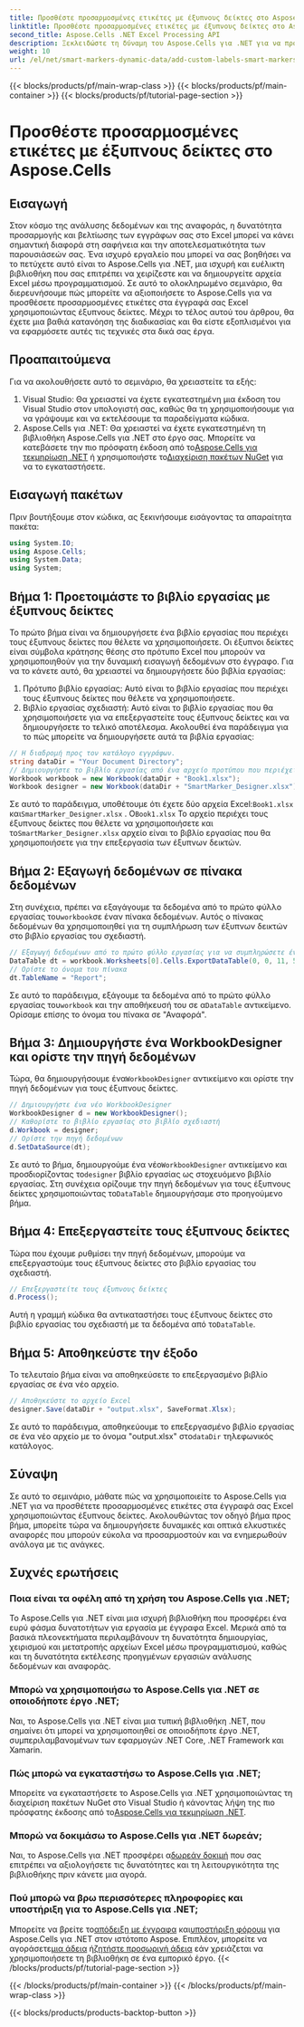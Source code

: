 ```yaml
---
title: Προσθέστε προσαρμοσμένες ετικέτες με έξυπνους δείκτες στο Aspose.Cells
linktitle: Προσθέστε προσαρμοσμένες ετικέτες με έξυπνους δείκτες στο Aspose.Cells
second_title: Aspose.Cells .NET Excel Processing API
description: Ξεκλειδώστε τη δύναμη του Aspose.Cells για .NET για να προσθέσετε προσαρμοσμένες ετικέτες και έξυπνους δείκτες στα έγγραφά σας Excel. Ακολουθήστε αυτό το βήμα προς βήμα σεμινάριο και δημιουργήστε δυναμικές, οπτικά ελκυστικές αναφορές.
weight: 10
url: /el/net/smart-markers-dynamic-data/add-custom-labels-smart-markers/
---
```


{{< blocks/products/pf/main-wrap-class >}}
{{< blocks/products/pf/main-container >}}
{{< blocks/products/pf/tutorial-page-section >}}

# Προσθέστε προσαρμοσμένες ετικέτες με έξυπνους δείκτες στο Aspose.Cells

## Εισαγωγή
Στον κόσμο της ανάλυσης δεδομένων και της αναφοράς, η δυνατότητα προσαρμογής και βελτίωσης των εγγράφων σας στο Excel μπορεί να κάνει σημαντική διαφορά στη σαφήνεια και την αποτελεσματικότητα των παρουσιάσεών σας. Ένα ισχυρό εργαλείο που μπορεί να σας βοηθήσει να το πετύχετε αυτό είναι το Aspose.Cells για .NET, μια ισχυρή και ευέλικτη βιβλιοθήκη που σας επιτρέπει να χειρίζεστε και να δημιουργείτε αρχεία Excel μέσω προγραμματισμού.
Σε αυτό το ολοκληρωμένο σεμινάριο, θα διερευνήσουμε πώς μπορείτε να αξιοποιήσετε το Aspose.Cells για να προσθέσετε προσαρμοσμένες ετικέτες στα έγγραφά σας Excel χρησιμοποιώντας έξυπνους δείκτες. Μέχρι το τέλος αυτού του άρθρου, θα έχετε μια βαθιά κατανόηση της διαδικασίας και θα είστε εξοπλισμένοι για να εφαρμόσετε αυτές τις τεχνικές στα δικά σας έργα.
## Προαπαιτούμενα
Για να ακολουθήσετε αυτό το σεμινάριο, θα χρειαστείτε τα εξής:
1. Visual Studio: Θα χρειαστεί να έχετε εγκατεστημένη μια έκδοση του Visual Studio στον υπολογιστή σας, καθώς θα τη χρησιμοποιήσουμε για να γράψουμε και να εκτελέσουμε τα παραδείγματα κώδικα.
2.  Aspose.Cells για .NET: Θα χρειαστεί να έχετε εγκατεστημένη τη βιβλιοθήκη Aspose.Cells για .NET στο έργο σας. Μπορείτε να κατεβάσετε την πιο πρόσφατη έκδοση από το[Aspose.Cells για τεκμηρίωση .NET](https://reference.aspose.com/cells/net/) ή χρησιμοποιήστε το[Διαχείριση πακέτων NuGet](https://www.nuget.org/packages/Aspose.Cells/) για να το εγκαταστήσετε.
## Εισαγωγή πακέτων
Πριν βουτήξουμε στον κώδικα, ας ξεκινήσουμε εισάγοντας τα απαραίτητα πακέτα:
```csharp
using System.IO;
using Aspose.Cells;
using System.Data;
using System;
```
## Βήμα 1: Προετοιμάστε το βιβλίο εργασίας με έξυπνους δείκτες
Το πρώτο βήμα είναι να δημιουργήσετε ένα βιβλίο εργασίας που περιέχει τους έξυπνους δείκτες που θέλετε να χρησιμοποιήσετε. Οι έξυπνοι δείκτες είναι σύμβολα κράτησης θέσης στο πρότυπο Excel που μπορούν να χρησιμοποιηθούν για την δυναμική εισαγωγή δεδομένων στο έγγραφο.
Για να το κάνετε αυτό, θα χρειαστεί να δημιουργήσετε δύο βιβλία εργασίας:
1. Πρότυπο βιβλίο εργασίας: Αυτό είναι το βιβλίο εργασίας που περιέχει τους έξυπνους δείκτες που θέλετε να χρησιμοποιήσετε.
2. Βιβλίο εργασίας σχεδιαστή: Αυτό είναι το βιβλίο εργασίας που θα χρησιμοποιήσετε για να επεξεργαστείτε τους έξυπνους δείκτες και να δημιουργήσετε το τελικό αποτέλεσμα.
Ακολουθεί ένα παράδειγμα για το πώς μπορείτε να δημιουργήσετε αυτά τα βιβλία εργασίας:
```csharp
// Η διαδρομή προς τον κατάλογο εγγράφων.
string dataDir = "Your Document Directory";
// Δημιουργήστε το βιβλίο εργασίας από ένα αρχείο προτύπου που περιέχει έξυπνους δείκτες
Workbook workbook = new Workbook(dataDir + "Book1.xlsx");
Workbook designer = new Workbook(dataDir + "SmartMarker_Designer.xlsx");
```
 Σε αυτό το παράδειγμα, υποθέτουμε ότι έχετε δύο αρχεία Excel:`Book1.xlsx` και`SmartMarker_Designer.xlsx` . Ο`Book1.xlsx` Το αρχείο περιέχει τους έξυπνους δείκτες που θέλετε να χρησιμοποιήσετε και το`SmartMarker_Designer.xlsx` αρχείο είναι το βιβλίο εργασίας που θα χρησιμοποιήσετε για την επεξεργασία των έξυπνων δεικτών.
## Βήμα 2: Εξαγωγή δεδομένων σε πίνακα δεδομένων
 Στη συνέχεια, πρέπει να εξαγάγουμε τα δεδομένα από το πρώτο φύλλο εργασίας του`workbook`σε έναν πίνακα δεδομένων. Αυτός ο πίνακας δεδομένων θα χρησιμοποιηθεί για τη συμπλήρωση των έξυπνων δεικτών στο βιβλίο εργασίας του σχεδιαστή.
```csharp
// Εξαγωγή δεδομένων από το πρώτο φύλλο εργασίας για να συμπληρώσετε έναν πίνακα δεδομένων
DataTable dt = workbook.Worksheets[0].Cells.ExportDataTable(0, 0, 11, 5, true);
// Ορίστε το όνομα του πίνακα
dt.TableName = "Report";
```
 Σε αυτό το παράδειγμα, εξάγουμε τα δεδομένα από το πρώτο φύλλο εργασίας του`workbook` και την αποθήκευσή του σε α`DataTable` αντικείμενο. Ορίσαμε επίσης το όνομα του πίνακα σε "Αναφορά".
## Βήμα 3: Δημιουργήστε ένα WorkbookDesigner και ορίστε την πηγή δεδομένων
 Τώρα, θα δημιουργήσουμε ένα`WorkbookDesigner` αντικείμενο και ορίστε την πηγή δεδομένων για τους έξυπνους δείκτες.
```csharp
// Δημιουργήστε ένα νέο WorkbookDesigner
WorkbookDesigner d = new WorkbookDesigner();
// Καθορίστε το βιβλίο εργασίας στο βιβλίο σχεδιαστή
d.Workbook = designer;
// Ορίστε την πηγή δεδομένων
d.SetDataSource(dt);
```
 Σε αυτό το βήμα, δημιουργούμε ένα νέο`WorkbookDesigner` αντικείμενο και προσδιορίζοντας το`designer` βιβλίο εργασίας ως στοχευόμενο βιβλίο εργασίας. Στη συνέχεια ορίζουμε την πηγή δεδομένων για τους έξυπνους δείκτες χρησιμοποιώντας το`DataTable` δημιουργήσαμε στο προηγούμενο βήμα.
## Βήμα 4: Επεξεργαστείτε τους έξυπνους δείκτες
Τώρα που έχουμε ρυθμίσει την πηγή δεδομένων, μπορούμε να επεξεργαστούμε τους έξυπνους δείκτες στο βιβλίο εργασίας του σχεδιαστή.
```csharp
// Επεξεργαστείτε τους έξυπνους δείκτες
d.Process();
```
Αυτή η γραμμή κώδικα θα αντικαταστήσει τους έξυπνους δείκτες στο βιβλίο εργασίας του σχεδιαστή με τα δεδομένα από το`DataTable`.
## Βήμα 5: Αποθηκεύστε την έξοδο
Το τελευταίο βήμα είναι να αποθηκεύσετε το επεξεργασμένο βιβλίο εργασίας σε ένα νέο αρχείο.
```csharp
// Αποθηκεύστε το αρχείο Excel
designer.Save(dataDir + "output.xlsx", SaveFormat.Xlsx);
```
 Σε αυτό το παράδειγμα, αποθηκεύουμε το επεξεργασμένο βιβλίο εργασίας σε ένα νέο αρχείο με το όνομα "output.xlsx" στο`dataDir` τηλεφωνικός κατάλογος.
## Σύναψη
Σε αυτό το σεμινάριο, μάθατε πώς να χρησιμοποιείτε το Aspose.Cells για .NET για να προσθέτετε προσαρμοσμένες ετικέτες στα έγγραφά σας Excel χρησιμοποιώντας έξυπνους δείκτες. Ακολουθώντας τον οδηγό βήμα προς βήμα, μπορείτε τώρα να δημιουργήσετε δυναμικές και οπτικά ελκυστικές αναφορές που μπορούν εύκολα να προσαρμοστούν και να ενημερωθούν ανάλογα με τις ανάγκες.
## Συχνές ερωτήσεις
### Ποια είναι τα οφέλη από τη χρήση του Aspose.Cells για .NET;
Το Aspose.Cells για .NET είναι μια ισχυρή βιβλιοθήκη που προσφέρει ένα ευρύ φάσμα δυνατοτήτων για εργασία με έγγραφα Excel. Μερικά από τα βασικά πλεονεκτήματα περιλαμβάνουν τη δυνατότητα δημιουργίας, χειρισμού και μετατροπής αρχείων Excel μέσω προγραμματισμού, καθώς και τη δυνατότητα εκτέλεσης προηγμένων εργασιών ανάλυσης δεδομένων και αναφοράς.
### Μπορώ να χρησιμοποιήσω το Aspose.Cells για .NET σε οποιοδήποτε έργο .NET;
Ναι, το Aspose.Cells για .NET είναι μια τυπική βιβλιοθήκη .NET, που σημαίνει ότι μπορεί να χρησιμοποιηθεί σε οποιοδήποτε έργο .NET, συμπεριλαμβανομένων των εφαρμογών .NET Core, .NET Framework και Xamarin.
### Πώς μπορώ να εγκαταστήσω το Aspose.Cells για .NET;
 Μπορείτε να εγκαταστήσετε το Aspose.Cells για .NET χρησιμοποιώντας τη διαχείριση πακέτων NuGet στο Visual Studio ή κάνοντας λήψη της πιο πρόσφατης έκδοσης από το[Aspose.Cells για τεκμηρίωση .NET](https://reference.aspose.com/cells/net/).
### Μπορώ να δοκιμάσω το Aspose.Cells για .NET δωρεάν;
 Ναι, το Aspose.Cells για .NET προσφέρει α[δωρεάν δοκιμή](https://releases.aspose.com/) που σας επιτρέπει να αξιολογήσετε τις δυνατότητες και τη λειτουργικότητα της βιβλιοθήκης πριν κάνετε μια αγορά.
### Πού μπορώ να βρω περισσότερες πληροφορίες και υποστήριξη για το Aspose.Cells για .NET;
 Μπορείτε να βρείτε το[απόδειξη με έγγραφα](https://reference.aspose.com/cells/net/) και[υποστήριξη φόρουμ](https://forum.aspose.com/c/cells/9) για Aspose.Cells για .NET στον ιστότοπο Aspose. Επιπλέον, μπορείτε να αγοράσετε[μια άδεια](https://purchase.aspose.com/buy) ή[ζητήστε προσωρινή άδεια](https://purchase.aspose.com/temporary-license/) εάν χρειάζεται να χρησιμοποιήσετε τη βιβλιοθήκη σε ένα εμπορικό έργο.
{{< /blocks/products/pf/tutorial-page-section >}}

{{< /blocks/products/pf/main-container >}}
{{< /blocks/products/pf/main-wrap-class >}}

{{< blocks/products/products-backtop-button >}}
